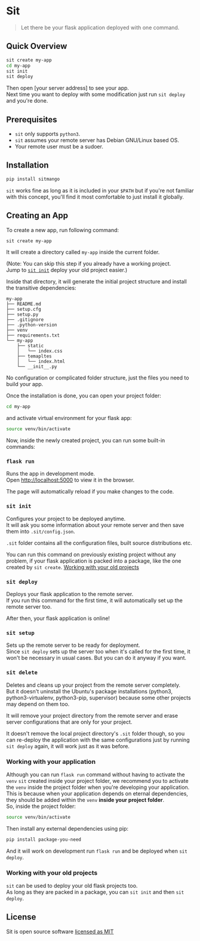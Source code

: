 # Sit

> Let there be your flask application deployed with one command.

## Quick Overview

```sh
sit create my-app
cd my-app
sit init
sit deploy
```

Then open [your server address] to see your app.<br />
Next time you want to deploy with some modification just run `sit deploy` and you're done.

## Prerequisites

* `sit` only supports `python3`.
* `sit` assumes your remote server has Debian GNU/Linux based OS.
* Your remote user must be a sudoer.

## Installation

```sh
pip install sitmango
```

`sit` works fine as long as it is included in your `$PATH` but if you're not familiar with this concept, you'll find it most comfortable to just install it globally.

## Creating an App

To create a new app, run following command:

```sh
sit create my-app
```

It will create a directory called `my-app` inside the current folder.

(Note: You can skip this step if you already have a working project.<br />
Jump to [`sit init`](#sit-init) deploy your old project easier.)


Inside that directory, it will generate the initial project structure and install the transitive dependencies:

```
my-app
├── README.md
├── setup.cfg
├── setup.py
├── .gitignore
├── .python-version
├── venv
├── requirements.txt
└── my-app
    ├── static
    │   └── index.css
    ├── temapltes
    │   └── index.html
    └── __init__.py
```

No configuration or complicated folder structure, just the files you need to build your app.

Once the installation is done, you can open your project folder:

```sh
cd my-app
```

and activate virtual environment for your flask app:

```sh
source venv/bin/activate
```

Now, inside the newly created project, you can run some built-in commands:

### `flask run`

Runs the app in development mode.<br />
Open [http://localhost:5000](http://localhost:5000) to view it in the browser.

The page will automatically reload if you make changes to the code.

### `sit init`

Configures your project to be deployed anytime.<br />
It will ask you some information about your remote server and then save them into `.sit/config.json`.

`.sit` folder contains all the configuration files, built source distributions etc.<br />

You can run this command on previously existing project without any problem, if your flask application is packed into a package, like the one created by `sit create`. [Working with your old projects](#working-with-your-old-projects)

### `sit deploy`

Deploys your flask application to the remote server.<br />
If you run this command for the first time, it will automatically set up the remote server too.

After then, your flask application is online!

### `sit setup`

Sets up the remote server to be ready for deployment.<br />
Since `sit deploy` sets up the server too when it's called for the first time, it won't be necessary in usual cases. But you can do it anyway if you want.

### `sit delete`

Deletes and cleans up your project from the remote server completely.<br />
But it doesn't uninstall the Ubuntu's package installations (python3, python3-virtualenv, python3-pip, supervisor) because some other projects may depend on them too.<br />

It will remove your project directory from the remote server and erase server configurations that are only for your project.

It doesn't remove the local project directory's `.sit` folder though, so you can re-deploy the application with the same configurations just by running `sit deploy` again, it will work just as it was before.


### Working with your application

Although you can run `flask run` command without having to activate the `venv` `sit` created inside your project folder, we recommend you to activate the `venv` inside the project folder when you're developing your application.<br />
This is because when your application depends on eternal dependencies, they should be added within the `venv` **inside your project folder**.<br /> So, inside the project folder:

```sh
source venv/bin/activate
```

Then install any external dependencies using pip:

```sh
pip install package-you-need
```

And it will work on development run `flask run` and be deployed when `sit deploy`.

### Working with your old projects

`sit` can be used to deploy your old flask projects too.<br />
As long as they are packed in a package, you can `sit init` and then `sit deploy`.


## License

Sit is open source software [licensed as MIT](https://github.com/Jinsung-L/sit/blob/master/LICENSE)
